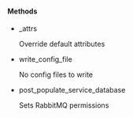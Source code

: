 
####  Methods

- \_attrs

    Override default attributes

- write\_config\_file

    No config files to write

- post\_populate\_service\_database

    Sets RabbitMQ permissions
